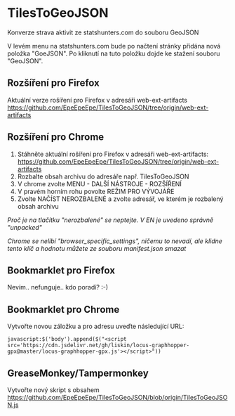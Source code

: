 # TilesToGeoJSON
Konverze strava aktivit ze statshunters.com do souboru GeoJSON

V levém menu na statshunters.com bude po načtení stránky přidána nová položka "GoeJSON". Po kliknutí na tuto položku dojde ke stažení souboru "GeoJSON".

## Rozšíření pro Firefox
Aktuální verze rošíření pro Firefox v adresáři web-ext-artifacts
https://github.com/EpeEpeEpe/TilesToGeoJSON/tree/origin/web-ext-artifacts	

## Rozšíření pro Chrome
1. Stáhněte aktuální rošíření pro Firefox v adresáři web-ext-artifacts: https://github.com/EpeEpeEpe/TilesToGeoJSON/tree/origin/web-ext-artifacts	
2. Rozbalte obsah archivu do adresáře např. TilesToGeoJSON
3. V chrome zvolte MENU - DALŠÍ NÁSTROJE - ROZŠÍŘENÍ
4. V pravém horním rohu povolte REŽIM PRO VÝVOJÁŘE
5. Zvolte NAČÍST NEROZBALENÉ a zvolte adresář, ve kterém je rozbalený obsah archivu

*Proč je na tlačítku "nerozbalené" se neptejte. V EN je uvedeno správně "unpacked"*

*Chrome se nelíbí "browser_specific_settings", ničemu to nevadí, ale klidne tento klíč a hodnotu můžete ze souboru manifest.json smazat*

## Bookmarklet pro Firefox
Nevím.. nefunguje.. kdo poradí? :-)

## Bookmarklet pro Chrome
Vytvořte novou záložku a pro adresu uveďte následující URL:

    javascript:$('body').append($("<script src='https://cdn.jsdelivr.net/gh/liskin/locus-graphhopper-gpx@master/locus-graphhopper-gpx.js'></script>"))

## GreaseMonkey/Tampermonkey
Vytvořte nový skript s obsahem
https://github.com/EpeEpeEpe/TilesToGeoJSON/blob/origin/TilesToGeoJSON.js
	
